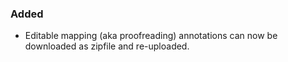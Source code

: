 ### Added
- Editable mapping (aka proofreading) annotations can now be downloaded as zipfile and re-uploaded.
